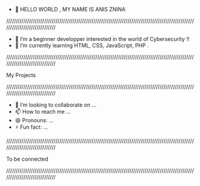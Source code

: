 - 👋 HELLO WORLD , MY NAME IS ANIS ZNINA
  
/////////////////////////////////////////////////////////////////////////////////////////////////////////////////////////////
- 👀 I’m a beginner developper interested in the world of Cybersecurity !!
- 🌱 I’m currently learning HTML, CSS, JavaScript, PHP .

/////////////////////////////////////////////////////////////////////////////////////////////////////////////////////////////

  My Projects

/////////////////////////////////////////////////////////////////////////////////////////////////////////////////////////////
  
- 💞️ I’m looking to collaborate on ...
- 📫 How to reach me ...
- 😄 Pronouns: ...
- ⚡ Fun fact: ...

/////////////////////////////////////////////////////////////////////////////////////////////////////////////////////////////

To be connected 

/////////////////////////////////////////////////////////////////////////////////////////////////////////////////////////////

<!---
Flexorhus/Flexorhus is a ✨ special ✨ repository because its `README.md` (this file) appears on your GitHub profile.
You can click the Preview link to take a look at your changes.
--->
